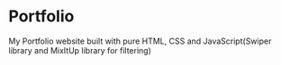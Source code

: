 # Portfolio
My Portfolio website built with pure HTML, CSS and JavaScript(Swiper library and MixItUp library for filtering)
